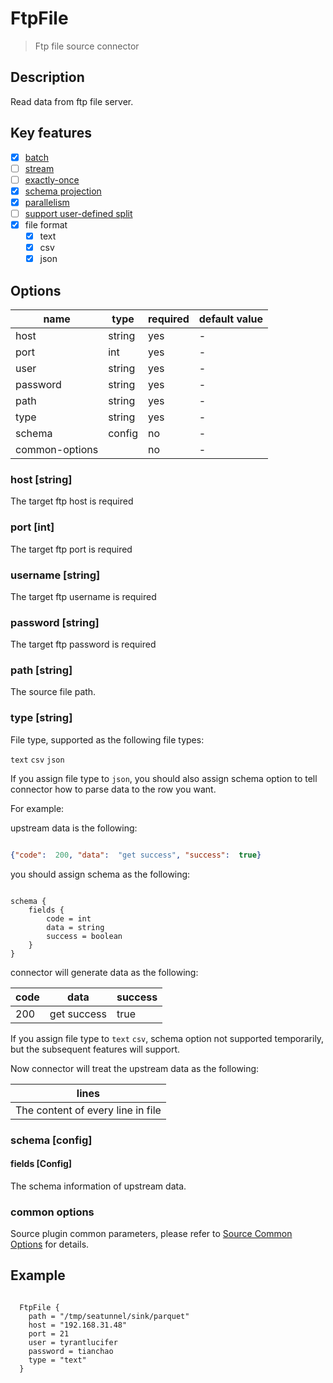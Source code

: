 # FtpFile

> Ftp file source connector

## Description

Read data from ftp file server.

## Key features

- [x] [batch](../../concept/connector-v2-features.md)
- [ ] [stream](../../concept/connector-v2-features.md)
- [ ] [exactly-once](../../concept/connector-v2-features.md)
- [x] [schema projection](../../concept/connector-v2-features.md)
- [x] [parallelism](../../concept/connector-v2-features.md)
- [ ] [support user-defined split](../../concept/connector-v2-features.md)
- [x] file format
    - [x] text
    - [x] csv
    - [x] json

## Options

| name           | type   | required | default value |
| -------------- | ------ | -------- | ------------- |
| host           | string | yes      | -             |
| port           | int    | yes      | -             |
| user           | string | yes      | -             |
| password       | string | yes      | -             |
| path           | string | yes      | -             |
| type           | string | yes      | -             |
| schema         | config | no       | -             |
| common-options |        | no       | -             |

### host [string]

The target ftp host is required

### port [int]

The target ftp port is required

### username [string]

The target ftp username is required

### password [string]

The target ftp password is required

### path [string]

The source file path.

### type [string]

File type, supported as the following file types:

`text` `csv` `json`

If you assign file type to `json`, you should also assign schema option to tell connector how to parse data to the row you want.

For example:

upstream data is the following:

```json

{"code":  200, "data":  "get success", "success":  true}

```

you should assign schema as the following:

```hocon

schema {
    fields {
        code = int
        data = string
        success = boolean
    }
}

```

connector will generate data as the following:

| code | data        | success |
|------|-------------|---------|
| 200  | get success | true    |

If you assign file type to `text` `csv`, schema option not supported temporarily, but the subsequent features will support.

Now connector will treat the upstream data as the following:

| lines                             |
|-----------------------------------|
| The content of every line in file |

### schema [config]

#### fields [Config]

The schema information of upstream data.

### common options 

Source plugin common parameters, please refer to [Source Common Options](common-options.md) for details.

## Example

```hocon

  FtpFile {
    path = "/tmp/seatunnel/sink/parquet"
    host = "192.168.31.48"
    port = 21
    user = tyrantlucifer
    password = tianchao
    type = "text"
  }

```
